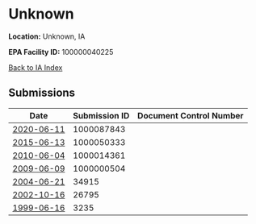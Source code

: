 # Unknown

**Location:** Unknown, IA

**EPA Facility ID:** 100000040225

[Back to IA Index](../../index.md)

## Submissions

| Date | Submission ID | Document Control Number |
|------|--------------|-------------------------|
| [2020-06-11](submissions/1000087843.md) | 1000087843 |  |
| [2015-06-13](submissions/1000050333.md) | 1000050333 |  |
| [2010-06-04](submissions/1000014361.md) | 1000014361 |  |
| [2009-06-09](submissions/1000000504.md) | 1000000504 |  |
| [2004-06-21](submissions/34915.md) | 34915 |  |
| [2002-10-16](submissions/26795.md) | 26795 |  |
| [1999-06-16](submissions/3235.md) | 3235 |  |
